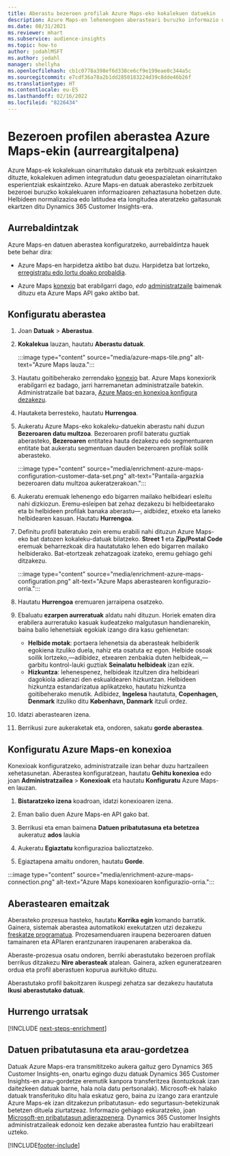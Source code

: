 ```yaml
---
title: Aberastu bezeroen profilak Azure Maps-eko kokalekuen datuekin
description: Azure Maps-en lehenengoen aberasteari buruzko informazio orokorra.
ms.date: 08/31/2021
ms.reviewer: mhart
ms.subservice: audience-insights
ms.topic: how-to
author: jodahlMSFT
ms.author: jodahl
manager: shellyha
ms.openlocfilehash: cb1c0778a398ef6d338ce6cf9e199eae0c344a5c
ms.sourcegitcommit: e7cdf36a78a2b1dd2850183224d39c8dde46b26f
ms.translationtype: HT
ms.contentlocale: eu-ES
ms.lasthandoff: 02/16/2022
ms.locfileid: "8226434"
---
```

# <a name="enrichment-of-customer-profiles-with-azure-maps-preview"></a>Bezeroen profilen aberastea Azure Maps-ekin (aurreargitalpena)

Azure Maps-ek kokalekuan oinarritutako datuak eta zerbitzuak eskaintzen dituzte, kokalekuen adimen integratudun datu geoespazialetan oinarritutako esperientziak eskaintzeko. Azure Maps-en datuak aberasteko zerbitzuek bezeroei buruzko kokalekuaren informazioaren zehaztasuna hobetzen dute. Helbideen normalizazioa edo latitudea eta longitudea ateratzeko gaitasunak ekartzen ditu Dynamics 365 Customer Insights-era.

## <a name="prerequisites"></a>Aurrebaldintzak

Azure Maps-en datuen aberastea konfiguratzeko, aurrebaldintza hauek bete behar dira:

- Azure Maps-en harpidetza aktibo bat duzu. Harpidetza bat lortzeko, [erregistratu edo lortu doako probaldia](https://azure.microsoft.com/services/azure-maps/).

- Azure Maps [konexio](connections.md) bat erabilgarri dago, *edo* [administratzaile](permissions.md#administrator) baimenak dituzu eta Azure Maps API gako aktibo bat.

## <a name="configure-the-enrichment"></a>Konfiguratu aberastea

1. Joan **Datuak** > **Aberastua**. 

1. **Kokalekua** lauzan, hautatu **Aberastu datuak**.

   :::image type="content" source="media/azure-maps-tile.png" alt-text="Azure Maps lauza.":::

1. Hautatu goitibeherako zerrendako [konexio](connections.md) bat. Azure Maps konexiorik erabilgarri ez badago, jarri harremanetan administratzaile batekin. Administratzaile bat bazara, [Azure Maps-en konexioa konfigura dezakezu](#configure-the-connection-for-azure-maps). 

1. Hautaketa berresteko, hautatu **Hurrengoa**.

1. Aukeratu Azure Maps-eko kokaleku-datuekin aberastu nahi duzun **Bezeroaren datu multzoa**. Bezeroaren profil bateratu guztiak aberasteko, **Bezeroaren** entitatea hauta dezakezu edo segmentuaren entitate bat aukeratu segmentuan dauden bezeroaren profilak soilik aberasteko.

    :::image type="content" source="media/enrichment-azure-maps-configuration-customer-data-set.png" alt-text="Pantaila-argazkia bezeroaren datu multzoa aukeratzerakoan.":::

1. Aukeratu eremuak lehenengo edo bigarren mailako helbideari esleitu nahi dizkiozun. Eremu-esleipen bat zehaz dezakezu bi helbideetarako eta bi helbideen profilak banaka aberastu&mdash;, aidbidez, etxeko eta laneko helbidearen kasuan. Hautatu **Hurrengoa**.

1. Definitu profil bateratuko zein eremu erabili nahi dituzun Azure Maps-eko bat datozen kokaleku-datuak bilatzeko. **Street 1** eta **Zip/Postal Code** eremuak beharrezkoak dira hautatutako lehen edo bigarren mailako helbiderako. Bat-etortzeak zehatzagoak izateko, eremu gehiago gehi ditzakezu.

   :::image type="content" source="media/enrichment-azure-maps-configuration.png" alt-text="Azure Maps aberastearen konfigurazio-orria.":::

1. Hautatu **Hurrengoa** eremuaren jarraipena osatzeko.

1. Ebaluatu **ezarpen aurreratuak** aldatu nahi dituzun. Horiek ematen dira erabilera aurreratuko kasuak kudeatzeko malgutasun handienarekin, baina balio lehenetsiak egokiak izango dira kasu gehienetan:
   - **Helbide motak**: portaera lehenetsia da aberasteak helbiderik egokiena itzuliko duela, nahiz eta osatuta ez egon. Helbide osoak soilik lortzeko,&mdash;adibidez, etxearen zenbakia duten helbideak,&mdash;garbitu kontrol-lauki guztiak **Seinalatu helbideak** izan ezik. 
   - **Hizkuntza**: lehenespenez, helbideak itzultzen dira helbideari dagokiola adierazi den eskualdearen hizkuntzan. Helbideen hizkuntza estandarizatua aplikatzeko, hautatu hizkuntza goitibeherako menutik. Adibidez, **Ingelesa** hautatuta, **Copenhagen, Denmark** itzuliko ditu **København, Danmark** itzuli ordez.

1. Idatzi aberastearen izena.

1. Berrikusi zure aukeraketak eta, ondoren, sakatu **gorde aberastea**.

## <a name="configure-the-connection-for-azure-maps"></a>Konfiguratu Azure Maps-en konexioa

Konexioak konfiguratzeko, administratzaile izan behar duzu hartzaileen xehetasunetan. Aberastea konfiguratzean, hautatu **Gehitu konexioa** edo joan **Administratzailea** > **Konexioak** eta hautatu **Konfiguratu** Azure Maps-en lauzan.

1. **Bistaratzeko izena** koadroan, idatzi konexioaren izena.

1. Eman balio duen Azure Maps-en API gako bat.

1. Berrikusi eta eman baimena **Datuen pribatutasuna eta betetzea** aukeratuz **ados** laukia

1. Aukeratu **Egiaztatu** konfigurazioa balioztatzeko.

1. Egiaztapena amaitu ondoren, hautatu **Gorde**.

:::image type="content" source="media/enrichment-azure-maps-connection.png" alt-text="Azure Maps konexioaren konfigurazio-orria.":::

## <a name="enrichment-results"></a>Aberastearen emaitzak

Aberasteko prozesua hasteko, hautatu **Korrika egin** komando barratik. Gainera, sistemak aberastea automatikoki exekutatzen utzi dezakezu [freskatze programatua](system.md#schedule-tab). Prozesamenduaren iraupena bezeroaren datuen tamainaren eta APIaren erantzunaren iraupenaren araberakoa da.

Aberaste-prozesua osatu ondoren, berriki aberastutako bezeroen profilak berrikus ditzakezu **Nire aberasteak** atalean. Gainera, azken eguneratzearen ordua eta profil aberastuen kopurua aurkituko dituzu.

Aberastutako profil bakoitzaren ikuspegi zehatza sar dezakezu hautatuta **Ikusi aberastutako datuak**.

## <a name="next-steps"></a>Hurrengo urratsak

[!INCLUDE [next-steps-enrichment](../includes/next-steps-enrichment.md)]

## <a name="data-privacy-and-compliance"></a>Datuen pribatutasuna eta arau-gordetzea

Datuak Azure Maps-era transmititzeko aukera gaituz gero Dynamics 365 Customer Insights-en, onartu egingo duzu datuak Dynamics 365 Customer Insights-en arau-gordetze eremutik kanpora transferitzea (kontuzkoak izan daitezkeen datuak barne, hala nola datu pertsonalak). Microsoft-ek halako datuak transferituko ditu hala eskatuz gero, baina zu izango zara erantzule Azure Maps-ek izan ditzakezun pribatutasun- edo segurtasun-betekizunak betetzen dituela ziurtatzeaz. Informazio gehiago eskuratzeko, joan [Microsoft-en pribatutasun adierazpenera](https://go.microsoft.com/fwlink/?linkid=396732).
Dynamics 365 Customer Insights administratzaileak edonoiz ken dezake aberastea funtzio hau erabiltzeari uzteko.

[!INCLUDE[footer-include](../includes/footer-banner.md)]
